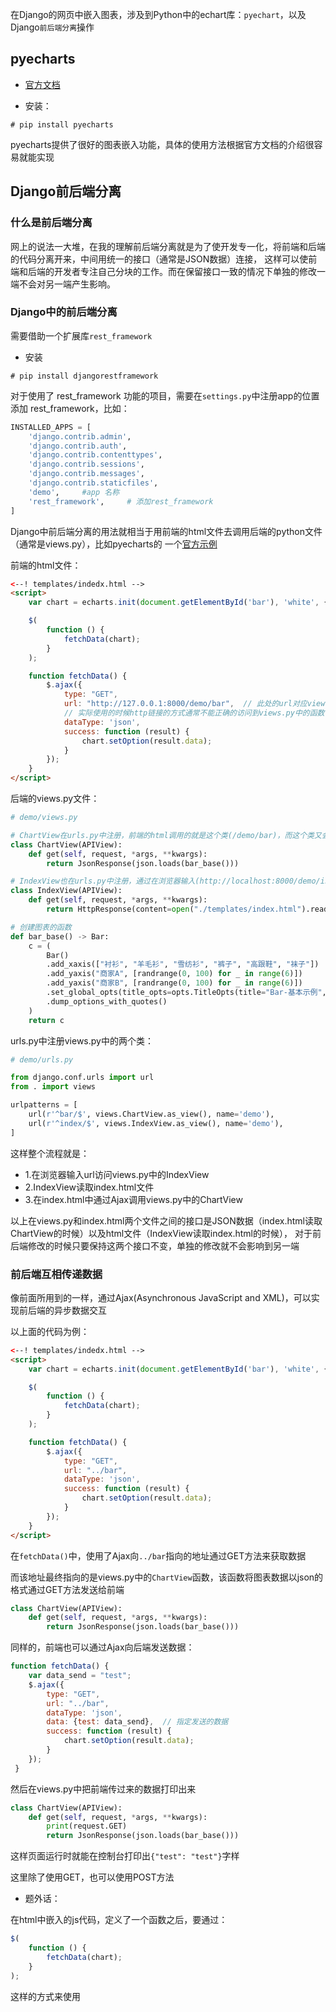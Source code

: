在Django的网页中嵌入图表，涉及到Python中的echart库：`pyechart`，以及Django`前后端分离`操作

## pyecharts

- [官方文档](https://pyecharts.org/)

- 安装：

```
# pip install pyecharts
```

pyecharts提供了很好的图表嵌入功能，具体的使用方法根据官方文档的介绍很容易就能实现

## Django前后端分离

### 什么是前后端分离

网上的说法一大堆，在我的理解前后端分离就是为了使开发专一化，将前端和后端的代码分离开来，中间用统一的接口（通常是JSON数据）连接，
这样可以使前端和后端的开发者专注自己分块的工作。而在保留接口一致的情况下单独的修改一端不会对另一端产生影响。

### Django中的前后端分离

需要借助一个扩展库`rest_framework`

- 安装
```
# pip install djangorestframework
```

对于使用了 rest_framework 功能的项目，需要在`settings.py`中注册app的位置添加 rest_framework，比如：
```python
INSTALLED_APPS = [
    'django.contrib.admin',
    'django.contrib.auth',
    'django.contrib.contenttypes',
    'django.contrib.sessions',
    'django.contrib.messages',
    'django.contrib.staticfiles',
    'demo',     #app 名称
    'rest_framework',     # 添加rest_framework
]
```

Django中前后端分离的用法就相当于用前端的html文件去调用后端的python文件（通常是views.py），比如pyecharts的
一个[官方示例](https://pyecharts.org/#/zh-cn/web_django?id=django-%e5%89%8d%e5%90%8e%e7%ab%af%e5%88%86%e7%a6%bb)

前端的html文件：

```html
<--! templates/indedx.html -->
<script>
    var chart = echarts.init(document.getElementById('bar'), 'white', {renderer: 'canvas'});

    $(
        function () {
            fetchData(chart);
        }
    );

    function fetchData() {
        $.ajax({
            type: "GET",
            url: "http://127.0.0.1:8000/demo/bar",  // 此处的url对应views.py中的一个函数
            // 实际使用的时候http链接的方式通常不能正确的访问到views.py中的函数，最好是写成相对地址的形式，比如 url: "../bar"
            dataType: 'json',
            success: function (result) {
                chart.setOption(result.data);
            }
        });
    }
</script>
```

后端的views.py文件：

```python
# demo/views.py

# ChartView在urls.py中注册，前端的html调用的就是这个类(/demo/bar)，而这个类又会调用bar_base来渲染一个图表
class ChartView(APIView):
    def get(self, request, *args, **kwargs):
        return JsonResponse(json.loads(bar_base()))

# IndexView也在urls.py中注册，通过在浏览器输入(http://localhost:8000/demo/index)来访问，他又会读取前端的html页面，最后跳到上面的ChartView类
class IndexView(APIView):
    def get(self, request, *args, **kwargs):
        return HttpResponse(content=open("./templates/index.html").read())

# 创建图表的函数
def bar_base() -> Bar:
    c = (
        Bar()
        .add_xaxis(["衬衫", "羊毛衫", "雪纺衫", "裤子", "高跟鞋", "袜子"])
        .add_yaxis("商家A", [randrange(0, 100) for _ in range(6)])
        .add_yaxis("商家B", [randrange(0, 100) for _ in range(6)])
        .set_global_opts(title_opts=opts.TitleOpts(title="Bar-基本示例", subtitle="我是副标题"))
        .dump_options_with_quotes()
    )
    return c
```

urls.py中注册views.py中的两个类：
```python
# demo/urls.py

from django.conf.urls import url
from . import views

urlpatterns = [
    url(r'^bar/$', views.ChartView.as_view(), name='demo'),
    url(r'^index/$', views.IndexView.as_view(), name='demo'),
]
```

这样整个流程就是：
- 1.在浏览器输入url访问views.py中的IndexView
- 2.IndexView读取index.html文件
- 3.在index.html中通过Ajax调用views.py中的ChartView

以上在views.py和index.html两个文件之间的接口是JSON数据（index.html读取ChartView的时候）以及html文件（IndexView读取index.html的时候），
对于前后端修改的时候只要保持这两个接口不变，单独的修改就不会影响到另一端


### 前后端互相传递数据

像前面所用到的一样，通过Ajax(Asynchronous JavaScript and XML)，可以实现前后端的异步数据交互

以上面的代码为例：

```html
<--! templates/indedx.html -->
<script>
    var chart = echarts.init(document.getElementById('bar'), 'white', {renderer: 'canvas'});

    $(
        function () {
            fetchData(chart);
        }
    );

    function fetchData() {
        $.ajax({
            type: "GET",
            url: "../bar",
            dataType: 'json',
            success: function (result) {
                chart.setOption(result.data);
            }
        });
    }
</script>
```

在`fetchData()`中，使用了Ajax向`../bar`指向的地址通过GET方法来获取数据

而该地址最终指向的是views.py中的`ChartView`函数，该函数将图表数据以json的格式通过GET方法发送给前端

```python
class ChartView(APIView):
    def get(self, request, *args, **kwargs):
        return JsonResponse(json.loads(bar_base()))
```

同样的，前端也可以通过Ajax向后端发送数据：

```javascript
function fetchData() {
    var data_send = "test";
    $.ajax({
        type: "GET",
        url: "../bar",
        dataType: 'json',
        data: {test: data_send},  // 指定发送的数据
        success: function (result) {
            chart.setOption(result.data);
        }
    });
 }
```

然后在views.py中把前端传过来的数据打印出来

```python
class ChartView(APIView):
    def get(self, request, *args, **kwargs):
        print(request.GET)
        return JsonResponse(json.loads(bar_base()))
```

这样页面运行时就能在控制台打印出`{"test": "test"}`字样

这里除了使用GET，也可以使用POST方法

- 题外话：

在html中嵌入的js代码，定义了一个函数之后，要通过：

```javascript
$(
    function () {
        fetchData(chart);
    }
);
```

这样的方式来使用
